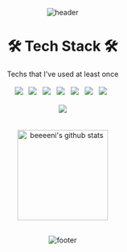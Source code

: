 <div align=center> 

<!--
이모지는 https://gist.github.com/rxaviers/7360908

태크스택은
<img src="https://img.shields.io/badge/쓰고자하는_텍스트-컬러코드?style=flat-square&logo=simpleicons에서_아이콘이름&logoColor=white"/></a>
https://simpleicons.org/
-->

![header](https://capsule-render.vercel.app/api?type=waving&color=C7D3ED&text=☃️%20Hi,%20I'm%20Hyeonbeen%20Park%20💙%20&height=300&fontSize=50&animation=twinkling)
  </div>

# <div align=center> 🛠️ Tech Stack 🛠️
  <div align=center> Techs that I've used at least once </div>  
  <br/>
<div align=center> <img src="https://img.shields.io/badge/Python-3766AB?style=flat-square&logo=Python&logoColor=white"/></a> &nbsp;
<img src="https://img.shields.io/badge/C-A8B9CC?style=flat-square&logo=C&logoColor=white"/></a> &nbsp;
<img src="https://img.shields.io/badge/Java-007396?style=flat-square&logo=Java&logoColor=white"/></a> &nbsp;
<img src="https://img.shields.io/badge/MySQL-4479A1?style=flat-square&logo=MySQL&logoColor=white"/></a> &nbsp;
<img src="https://img.shields.io/badge/HTML5-E34F26?style=flat-square&logo=HTML5&logoColor=white"/></a> &nbsp;
<img src="https://img.shields.io/badge/CSS3-1572B6?style=flat-square&logo=CSS3&logoColor=white"/></a> &nbsp;
<img src="https://img.shields.io/badge/Android Studio-3DDC84?style=flat-square&logo=Android Studio&logoColor=white"/></a> &nbsp; </div>
<br>

<div align=center> 
<a href="https://hits.seeyoufarm.com"><img src="https://hits.seeyoufarm.com/api/count/incr/badge.svg?url=https%3A%2F%2Fgithub.com%2Fbeeeeni&count_bg=%23A8DBFF&title_bg=%2365A6D5&icon=mediafire.svg&icon_color=%23FFFFFF&title=hits&edge_flat=false"/></a>
</div>
<br>

<!--
# <div align=center> ✨ Activities ✨ </div>
<div align=center>
  CJ UNIT 5th [2021.08-2021.12]<br>
  The Student Council at Sangmyung Univ. Computer Science [2020-Now]<br>
  The President of the Student Council [2022]<br>
  General Affairs of School Central Club - 'Inyro' (Programming Club) [2021-Now]<br>
  The Vice President of Inyro [2022]<br>
</div>
<br>
-->
<!--
# <div align=center> 🏆 Awards 🏆 </div>
<div align=center>
  <a href="https://github.com/beeeeni/SMU_BOT/blob/branch/%EC%82%B0%EC%B6%9C%EB%AC%BC/%EC%9E%A5%EB%A0%A4%EC%83%81.pdf">교내 스터디상생플러스 장려상</a>
</div>
<br> <br> <br>
-->
<br>
<div align=center>
<a href="https://github.com/beeeeni"><img align="center" style="height:180px" src="https://github-readme-stats.vercel.app/api?username=beeeeni&show_icons=true&include_all_commits=true&hide_border=true&bg_color=30,7F7FD5,86A8E7,91eae4&title_color=fff&text_color=fff" alt="beeeeni's github stats" /></a>
<!--![beeeeni's github stats](https://github-readme-stats.vercel.app/api?username=beeeeni&show_icons=true)-->
<br><br>

<!--![Solved.ac프로필](http://mazassumnida.wtf/api/v2/generate_badge?boj=gusqls2)-->
  
![footer](https://capsule-render.vercel.app/api?type=waving&color=C7D3ED&height=200&section=footer)
</div>
